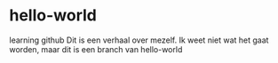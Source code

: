 # hello-world
learning github
Dit is een verhaal over mezelf. 
Ik weet niet wat het gaat worden, maar dit is een branch van hello-world

